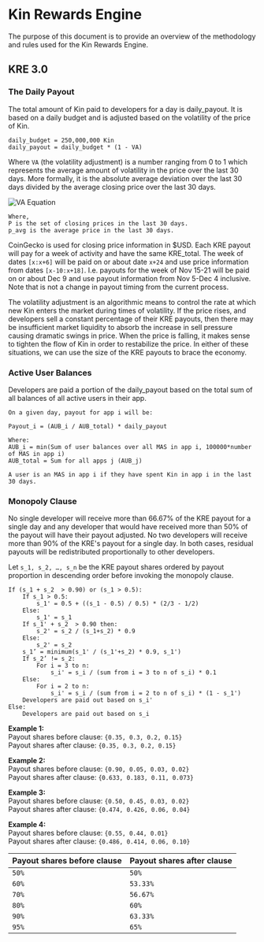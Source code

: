 # Kin Rewards Engine 

The purpose of this document is to provide an overview of the methodology and rules used for the Kin Rewards Engine.

## KRE 3.0

### The Daily Payout 
The total amount of Kin paid to developers for a day is daily_payout. It is based on a daily budget and is adjusted based on the volatility of the price of Kin.

```
daily_budget = 250,000,000 Kin
daily_payout = daily_budget * (1 - VA)
```
Where `VA` (the volatility adjustment) is a number ranging from 0 to 1 which represents the average amount of volatility in the price over the last 30 days.
More formally, it is the absolute average deviation over the last 30 days divided by the average closing price over the last 30 days.

![VA Equation](https://i.imgur.com/E9TotU3.jpg)
```
Where,
P is the set of closing prices in the last 30 days.
p_avg is the average price in the last 30 days.
```

CoinGecko is used for closing price information in $USD. Each KRE payout will pay for a week of activity and have the same KRE_total. The week of dates `[x:x+6]` will be paid on or about date `x+24` and use price information from dates `[x-10:x+18]`. I.e. payouts for the week of Nov 15-21 will be paid on or about Dec 9 and use payout information from Nov 5-Dec 4 inclusive. Note that is not a change in payout timing from the current process.

The volatility adjustment is an algorithmic means to control the rate at which new Kin enters the market during times of volatility. If the price rises, and developers sell a constant percentage of their KRE payouts, then there may be insufficient market liquidity to absorb the increase in sell pressure causing dramatic swings in price. When the price is falling, it makes sense to tighten the flow of Kin in order to restabilize the price. In either of these situations, we can use the size of the KRE payouts to brace the economy.

### Active User Balances

Developers are paid a portion of the daily_payout based on the total sum of all balances of all active users in their app.
```
On a given day, payout for app i will be:

Payout_i = (AUB_i / AUB_total) * daily_payout

Where:
AUB_i = min(Sum of user balances over all MAS in app i, 100000*number of MAS in app i)
AUB_total = Sum for all apps j (AUB_j)

A user is an MAS in app i if they have spent Kin in app i in the last 30 days.
```

### Monopoly Clause 

No single developer will receive more than 66.67% of the KRE payout for a single day and any developer that would have received more than 50% of the payout will have their payout adjusted.
No two developers will receive more than 90% of the KRE's payout for a single day.
In both cases, residual payouts will be redistributed proportionally to other developers.

Let `s_1, s_2, …, s_n` be the KRE payout shares ordered by payout proportion in descending order before invoking the monopoly clause.
```
If (s_1 + s_2  > 0.90) or (s_1 > 0.5):
    If s_1 > 0.5:
        s_1' = 0.5 + ((s_1 - 0.5) / 0.5) * (2/3 - 1/2)
    Else:
        s_1' = s_1
    If s_1' + s_2  > 0.90 then:
        s_2' = s_2 / (s_1+s_2) * 0.9
    Else:
    	s_2' = s_2
    s_1’ = minimum(s_1' / (s_1'+s_2) * 0.9, s_1')
    If s_2’ != s_2:
        For i = 3 to n:
            s_i' = s_i / (sum from i = 3 to n of s_i) * 0.1
    Else:
        For i = 2 to n:
            s_i' = s_i / (sum from i = 2 to n of s_i) * (1 - s_1')
	Developers are paid out based on s_i'
Else:
	Developers are paid out based on s_i
 ```

**Example 1:**  
Payout shares before clause: `{0.35, 0.3, 0.2, 0.15}`  
Payout shares after clause: `{0.35, 0.3, 0.2, 0.15}`  

**Example 2:**  
Payout shares before clause: `{0.90, 0.05, 0.03, 0.02}`  
Payout shares after clause: `{0.633, 0.183, 0.11, 0.073}`  

**Example 3:**  
Payout shares before clause: `{0.50, 0.45, 0.03, 0.02}`  
Payout shares after clause: `{0.474, 0.426, 0.06, 0.04}`  

**Example 4:**  
Payout shares before clause: `{0.55, 0.44, 0.01}`  
Payout shares after clause: `{0.486, 0.414, 0.06, 0.10}`

Payout shares before clause | Payout shares after clause
--------------------------- | --------------------------
`50%` | `50%`
`60%` | `53.33%`
`70%` | `56.67%`
`80%` | `60%`
`90%` | `63.33%`
`95%` | `65%`
